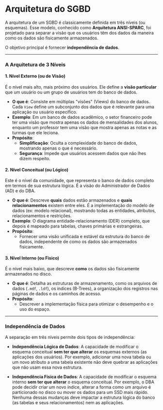 # Arquitetura do SGBD

A arquitetura de um SGBD é classicamente definida em três níveis (ou esquemas). Esse modelo, conhecido como **Arquitetura ANSI-SPARC**, foi projetado para separar a visão que os usuários têm dos dados da maneira como os dados são fisicamente armazenados.

O objetivo principal é fornecer **independência de dados**.

---

### A Arquitetura de 3 Níveis

#### 1. Nível Externo (ou de Visão)
É o nível mais alto, mais próximo dos usuários. Ele define a **visão particular** que um usuário ou um grupo de usuários tem do banco de dados.

- **O que é**: Consiste em múltiplas "visões" (Views) do banco de dados. Cada `View` define um subconjunto dos dados que é relevante para uma aplicação ou usuário específico.
- **Exemplo**: Em um banco de dados acadêmico, o setor financeiro pode ter uma visão que mostra apenas os dados de mensalidades dos alunos, enquanto um professor tem uma visão que mostra apenas as notas e as turmas que ele leciona.
- **Propósito**:
  - **Simplificação**: Oculta a complexidade do banco de dados, mostrando apenas o que é necessário.
  - **Segurança**: Impede que usuários acessem dados que não lhes dizem respeito.

#### 2. Nível Conceitual (ou Lógico)
Este é o nível da comunidade, que representa o banco de dados completo em termos de sua estrutura lógica. É a visão do Administrador de Dados (AD) e do DBA.

- **O que é**: Descreve **quais** dados estão armazenados e **quais relacionamentos** existem entre eles. É a implementação do modelo de dados (ex: modelo relacional), mostrando todas as entidades, atributos, relacionamentos e restrições.
- **Exemplo**: O diagrama entidade-relacionamento (DER) completo, que depois é mapeado para tabelas, chaves primárias e estrangeiras.
- **Propósito**:
  - Fornecer uma visão unificada e estável da estrutura do banco de dados, independente de como os dados são armazenados fisicamente.

#### 3. Nível Interno (ou Físico)
É o nível mais baixo, que descreve **como** os dados são fisicamente armazenados no disco.

- **O que é**: Detalha as estruturas de armazenamento, como os arquivos de dados (`.mdf`, `.ldf`), os índices (B-Trees), a organização dos registros nas páginas de dados e os caminhos de acesso.
- **Propósito**:
  - Descrever a implementação física para otimizar o desempenho e o uso do espaço.

---

### Independência de Dados

A separação em três níveis permite dois tipos de independência:

- **Independência Lógica de Dados**: A capacidade de modificar o esquema conceitual **sem ter que alterar** os esquemas externos (as aplicações dos usuários). Por exemplo, adicionar uma nova tabela ou um novo atributo a uma tabela existente não deve quebrar as aplicações que não usam essa nova estrutura.

- **Independência Física de Dados**: A capacidade de modificar o esquema interno **sem ter que alterar** o esquema conceitual. Por exemplo, o DBA pode decidir criar um novo índice, alterar a forma como um arquivo é particionado no disco ou mover os dados para um SSD mais rápido. Nenhuma dessas mudanças deve impactar a estrutura lógica do banco (as tabelas e seus relacionamentos) nem as aplicações.
